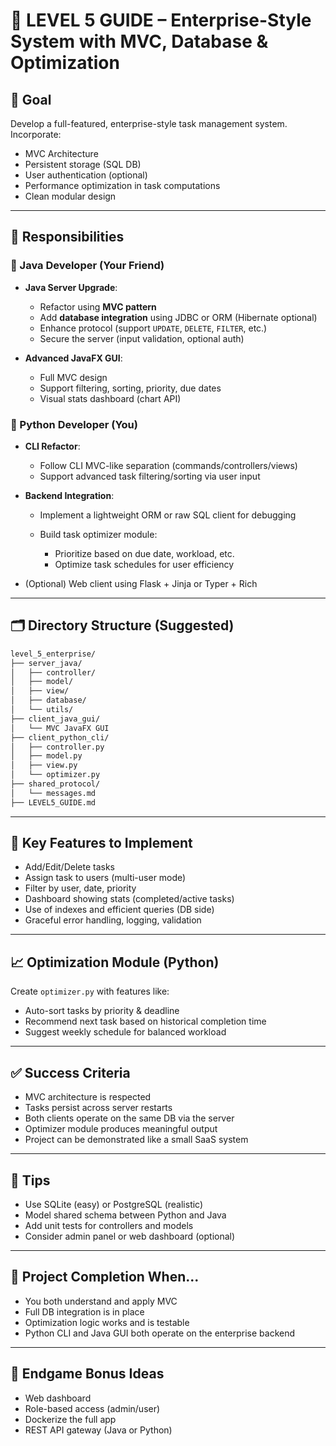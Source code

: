 # 📘 LEVEL 5 GUIDE – Enterprise-Style System with MVC, Database & Optimization

## 🎯 Goal

Develop a full-featured, enterprise-style task management system. Incorporate:

* MVC Architecture
* Persistent storage (SQL DB)
* User authentication (optional)
* Performance optimization in task computations
* Clean modular design

---

## 👥 Responsibilities

### 🧠 Java Developer (Your Friend)

* **Java Server Upgrade**:

  * Refactor using **MVC pattern**
  * Add **database integration** using JDBC or ORM (Hibernate optional)
  * Enhance protocol (support `UPDATE`, `DELETE`, `FILTER`, etc.)
  * Secure the server (input validation, optional auth)
* **Advanced JavaFX GUI**:

  * Full MVC design
  * Support filtering, sorting, priority, due dates
  * Visual stats dashboard (chart API)

### 🐍 Python Developer (You)

* **CLI Refactor**:

  * Follow CLI MVC-like separation (commands/controllers/views)
  * Support advanced task filtering/sorting via user input
* **Backend Integration**:

  * Implement a lightweight ORM or raw SQL client for debugging
  * Build task optimizer module:

    * Prioritize based on due date, workload, etc.
    * Optimize task schedules for user efficiency
* (Optional) Web client using Flask + Jinja or Typer + Rich

---

## 🗂 Directory Structure (Suggested)

```bash
level_5_enterprise/
├── server_java/
│   ├── controller/
│   ├── model/
│   ├── view/
│   ├── database/
│   └── utils/
├── client_java_gui/
│   └── MVC JavaFX GUI
├── client_python_cli/
│   ├── controller.py
│   ├── model.py
│   ├── view.py
│   └── optimizer.py
├── shared_protocol/
│   └── messages.md
├── LEVEL5_GUIDE.md
```

---

## 🧩 Key Features to Implement

* Add/Edit/Delete tasks
* Assign task to users (multi-user mode)
* Filter by user, date, priority
* Dashboard showing stats (completed/active tasks)
* Use of indexes and efficient queries (DB side)
* Graceful error handling, logging, validation

---

## 📈 Optimization Module (Python)

Create `optimizer.py` with features like:

* Auto-sort tasks by priority & deadline
* Recommend next task based on historical completion time
* Suggest weekly schedule for balanced workload

---

## ✅ Success Criteria

* MVC architecture is respected
* Tasks persist across server restarts
* Both clients operate on the same DB via the server
* Optimizer module produces meaningful output
* Project can be demonstrated like a small SaaS system

---

## 🧠 Tips

* Use SQLite (easy) or PostgreSQL (realistic)
* Model shared schema between Python and Java
* Add unit tests for controllers and models
* Consider admin panel or web dashboard (optional)

---

## 🚦 Project Completion When...

* You both understand and apply MVC
* Full DB integration is in place
* Optimization logic works and is testable
* Python CLI and Java GUI both operate on the enterprise backend

---

## 🏁 Endgame Bonus Ideas

* Web dashboard
* Role-based access (admin/user)
* Dockerize the full app
* REST API gateway (Java or Python)

